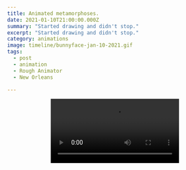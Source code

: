 ```yaml
---
title: Animated metamorphoses.
date: 2021-01-10T21:00:00.000Z
summary: "Started drawing and didn't stop."
excerpt: "Started drawing and didn't stop."
category: animations
image: timeline/bunnyface-jan-10-2021.gif
tags:
  - post
  - animation
  - Rough Animator
  - New Orleans

---
```


<div style="width: 100%; text-align: center;">
<video controls loop>
  <source type="video/mp4" src="/static/img/animations/mp4s/bunnyface.mp4"></source>
  <p>Your browser does not support the video element.</p>
</video>
</div>